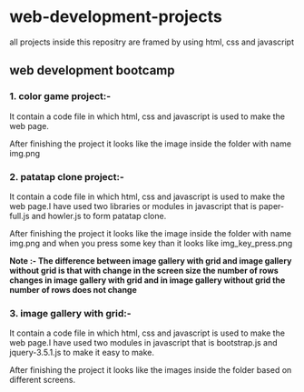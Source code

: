 # web-development-projects
all projects inside this repositry are framed by using html, css and javascript
## web development bootcamp 

### 1. color game project:-

It contain a code file in which html, css and javascript is used to make the web page.

After finishing the project it looks like the image inside the folder with name img.png

### 2. patatap clone project:-

It contain a code file in which html, css and javascript is used to make the web page.I have used two libraries or modules in javascript that is paper-full.js and howler.js to form patatap clone.

After finishing the project it looks like the image inside the folder with name img.png and when you press some key than it looks like img_key_press.png

**Note :- The difference between image gallery with grid and image gallery without grid is that with change in the screen size the number of rows changes in image gallery with grid and in image gallery without grid the number of rows does not change**
### 3. image gallery with grid:-

It contain a code file in which html, css and javascript is used to make the web page.I have used two modules in javascript that is bootstrap.js and jquery-3.5.1.js to make it easy to make.

After finishing the project it looks like the images inside the folder based on different screens.
